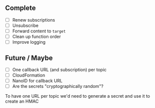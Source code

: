 ## Complete
- [ ] Renew subscriptions
- [ ] Unsubscribe
- [ ] Forward content to `target`
- [ ] Clean up function order
- [ ] Improve logging

## Future / Maybe
- [ ] One callback URL (and subscription) per topic
- [ ] CloudFormation
- [ ] NanoID for callback URL
- [ ] Are the secrets "cryptographically random"?

To have one URL per topic we'd need to generate a secret and use it to create an HMAC
